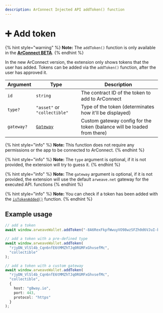 ```yaml
---
description: ArConnect Injected API addToken() function
---
```


# ➕ Add token

{% hint style="warning" %}
**Note:** The `addToken()` function is only available in the [**ArConnect BETA**](../devtools/beta.md).
{% endhint %}

In the new ArConnect version, the extension only shows tokens that the user has added. Tokens can be added via the `addToken()` function, after the user has approved it.

| Argument   | Type                                          | Description                                                             |
| ---------- | --------------------------------------------- | ----------------------------------------------------------------------- |
| `id`       | `string`                                      | The contract ID of the token to add to ArConnect                        |
| `type?`    | `"asset"` or `"collectible"`                  | Type of the token (determinates how it'll be displayed)                 |
| `gateway?` | [`Gateway`](connect.md#custom-gateway-config) | Custom gateway config for the token (balance will be loaded from there) |

{% hint style="info" %}
**Note:** This function does not require any permissions or the app to be connected to ArConnect.
{% endhint %}

{% hint style="info" %}
**Note:** The `type` argument is optional, if it is not provided, the extension will try to guess it.
{% endhint %}

{% hint style="info" %}
**Note:** The `gateway` argument is optional, if it is not provided, the extension will use the default `arweave.net` gateway for the executed API. functions
{% endhint %}

{% hint style="info" %}
**Note:** You can check if a token has been added with the [`isTokenAdded()`](is-token-added.md) function.
{% endhint %}

## Example usage

```ts
// add a token
await window.arweaveWallet.addToken("-8A6RexFkpfWwuyVO98wzSFZh0d6VJuI-buTJvlwOJQ");

// add a token with a pre-defined type
await window.arweaveWallet.addToken(
  "rjyDN_VlSl4b_Cqn6nfE6tMMZhTJq0RGMFxGhvsefMc",
  "collectible"
);

// add a token with a custom gateway
await window.arweaveWallet.addToken(
  "rjyDN_VlSl4b_Cqn6nfE6tMMZhTJq0RGMFxGhvsefMc",
  "collectible",
  {
    host: "g8way.io",
    port: 443,
    protocol: "https"
  }
);
```

